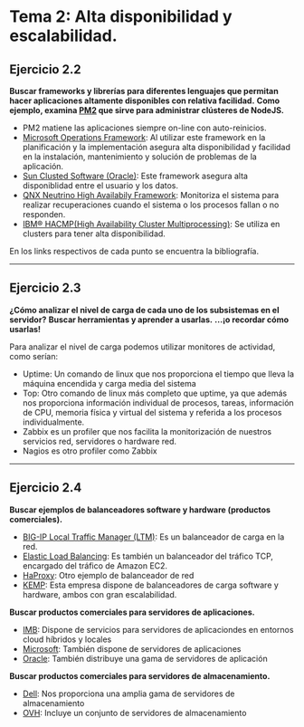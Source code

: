 # Tema 2: Alta disponibilidad y escalabilidad.  
## Ejercicio 2.2    

**Buscar frameworks y librerías para diferentes lenguajes que permitan hacer aplicaciones altamente disponibles con relativa facilidad.**
**Como ejemplo, examina [PM2](https://github.com/Unitech/pm2) que sirve para administrar clústeres de NodeJS.**
- PM2 matiene las aplicaciones siempre on-line con auto-reinicios.
- [Microsoft Operations Framework](https://docs.microsoft.com/es-es/biztalk/core/high-availability-and-the-microsoft-operations-framework): Al utilizar este framework en la planificación y la implementación asegura alta disponibilidad y facilidad en la instalación, mantenimiento y solución de problemas de la aplicación.
- [Sun Clusted Software (Oracle)](https://docs.oracle.com/cd/E19316-01/820-4676/cacfifdd/index.html): Este framework asegura alta disponiblidad entre el usuario y los datos.
- [QNX Neutrino High Availabily Framework](http://www.qnx.com/developers/docs/6.5.0/index.jsp?topic=%2Fcom.qnx.doc.ham_en_ham%2Fparts.html): Monitoriza el sistema para realizar recuperaciones cuando el sistema o los procesos fallan o no responden.   
- [IBM® HACMP(High Availability Cluster Multiprocessing)](https://www.ibm.com/support/knowledgecenter/en/SSAW57_7.0.0/com.ibm.websphere.nd.doc/info/ae/ae/cjt0002_.html): Se utiliza en clusters para tener alta disponibilidad.  

En los links respectivos de cada punto se encuentra la bibliografía.

- - -  

## Ejercicio 2.3    

**¿Cómo analizar el nivel de carga de cada uno de los subsistemas en el servidor?**
**Buscar herramientas y aprender a usarlas.**
**...¡o recordar cómo usarlas!**  

Para analizar el nivel de carga podemos utilizar monitores de actividad, como serían:
- Uptime: Un comando de linux que nos proporciona el tiempo que lleva la máquina encendida y carga media del sistema
- Top: Otro comando de linux más completo que uptime, ya que además nos proporciona información individual de procesos, tareas, información de CPU, memoria física y virtual del sistema y referida a los procesos individualmente.
- Zabbix es un profiler que nos facilita la monitorización de nuestros servicios red, servidores o hardware red.
- Nagios es otro profiler como Zabbix  

- - -  

## Ejercicio 2.4  

**Buscar ejemplos de balanceadores software y hardware (productos comerciales).**  
- [BIG-IP Local Traffic Manager (LTM)](https://f5.com/es/products/big-ip/local-traffic-manager-ltm): Es un balanceador de carga en la red.
- [Elastic Load Balancing](https://aws.amazon.com/es/elasticloadbalancing/): Es también un balanceador del tráfico TCP, encargado del tráfico de Amazon EC2.
- [HaProxy](https://www.redeszone.net/2014/10/25/haproxy-un-balanceador-de-cargas-tcphttp-gratuito/): Otro ejemplo de balanceador de red
- [KEMP](https://kemptechnologies.com/es/): Esta empresa dispone de balanceadores de carga software y hardware, ambos con gran escalabilidad.  

**Buscar productos comerciales para servidores de aplicaciones.**  
- [IMB](https://www.ibm.com/middleware/es-es/solutions/application-platform/application-server.html): Dispone de servicios para servidores de aplicaciondes en entornos cloud híbridos y locales
- [Microsoft](https://www.microsoft.com/es-es/store/collections/serveranditsoftware): También dispone de servidores de aplicaciones
- [Oracle](https://www.oracle.com/lad/middleware/weblogic/index.html): También distribuye una gama de servidores de aplicación  

**Buscar productos comerciales para servidores de almacenamiento.**  
- [Dell](http://www.dell.com/es/empresas/p/storage-products): Nos proporciona una amplia gama de servidores de almacenamiento
- [OVH](https://www.ovh.es/servidores_dedicados/storage/): Incluye un conjunto de servidores de almacenamiento
